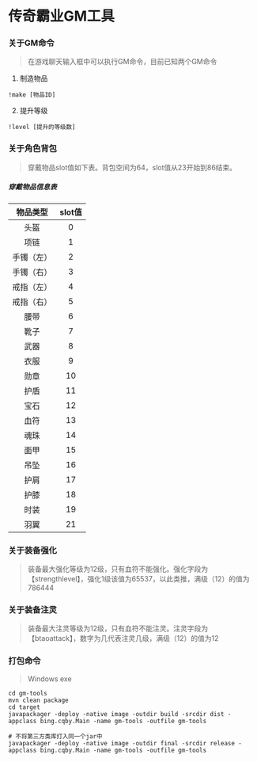 # 传奇霸业GM工具

### 关于GM命令
> 在游戏聊天输入框中可以执行GM命令，目前已知两个GM命令

1. 制造物品
```
!make [物品ID]
```
2. 提升等级
```
!level [提升的等级数]
```

### 关于角色背包
> 穿戴物品slot值如下表。背包空间为64，slot值从23开始到86结束。

##### 穿戴物品信息表

| 物品类型 | slot值 |
| :------: | :------: |
| 头盔 | 0 |
| 项链 | 1 |
| 手镯（左）| 2 |
| 手镯（右）| 3 |
| 戒指（左）| 4 |
| 戒指（右）| 5 |
| 腰带 | 6 |
| 靴子 | 7 |
| 武器 | 8 |
| 衣服 | 9 |
| 勋章 | 10 |
| 护盾 | 11 |
| 宝石 | 12 |
| 血符 | 13 |
| 魂珠 | 14 |
| 面甲 | 15 |
| 吊坠 | 16 |
| 护肩 | 17 |
| 护膝 | 18 |
| 时装 | 19 |
| 羽翼 | 21 |

### 关于装备强化
> 装备最大强化等级为12级，只有血符不能强化。强化字段为【strengthlevel】，强化1级该值为65537，以此类推，满级（12）的值为786444

### 关于装备注灵
> 装备最大注灵等级为12级，只有血符不能注灵。注灵字段为【btaoattack】，数字为几代表注灵几级，满级（12）的值为12

### 打包命令
> Windows exe
```
cd gm-tools
mvn clean package
cd target
javapackager -deploy -native image -outdir build -srcdir dist -appclass bing.cqby.Main -name gm-tools -outfile gm-tools

# 不将第三方类库打入同一个jar中
javapackager -deploy -native image -outdir final -srcdir release -appclass bing.cqby.Main -name gm-tools -outfile gm-tools
```